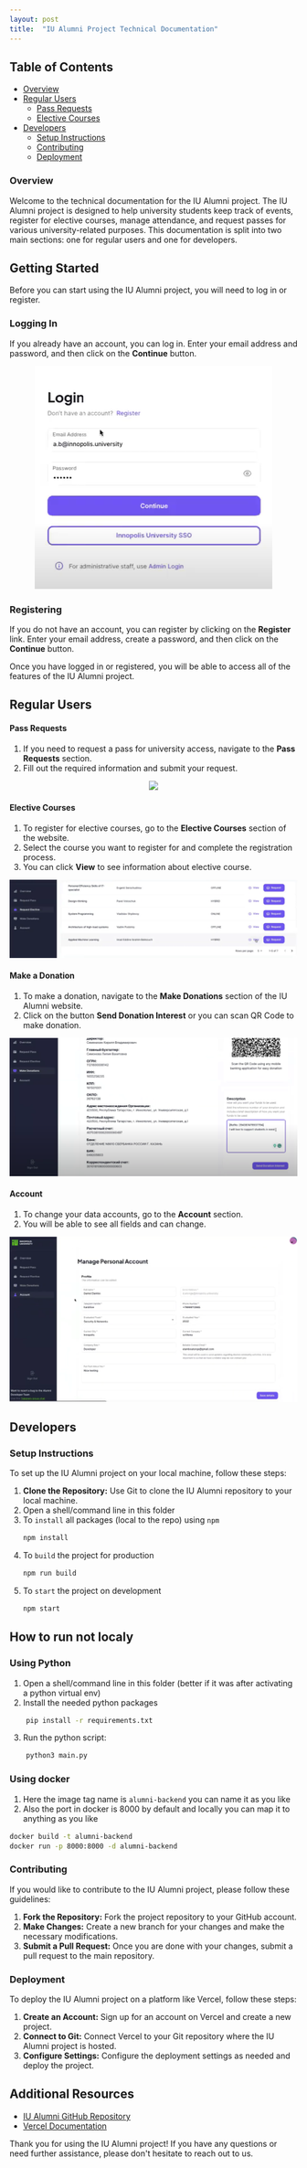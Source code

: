 ```yaml
---
layout: post
title:  "IU Alumni Project Technical Documentation"
---
```


## Table of Contents

- [Overview](#Overview)
- [Regular Users](#Regular-Users)
    - [Pass Requests](#Pass-Requests)
    - [Elective Courses](#Electivec-courses)
- [Developers](#Developers)
    - [Setup Instructions](#Setup-Instructions)
    - [Contributing](#Contributing)
    - [Deployment](#Deployment)
    
### Overview <a name="Overview"></a>
Welcome to the technical documentation for the IU Alumni project. The IU Alumni project is designed to help university students keep track of events, register for elective courses, manage attendance, and request passes for various university-related purposes. This documentation is split into two main sections: one for regular users and one for developers. 


## Getting Started

Before you can start using the IU Alumni project, you will need to log in or register.

### Logging In

If you already have an account, you can log in. Enter your email address and password, and then click on the **Continue** button.

<p align="center">
  <img src="./images/Screenshot_9.png" />
</p>

### Registering

If you do not have an account, you can register by clicking on the **Register** link. Enter your email address, create a password, and then click on the **Continue** button.

Once you have logged in or registered, you will be able to access all of the features of the IU Alumni project.

## Regular Users <a name="Regular-Users"></a>


#### **Pass Requests** <a name="Pass-Requests"></a>

1. If you need to request a pass for university access, navigate to the **Pass Requests** section.
2. Fill out the required information and submit your request.

<p align="center">
  <img src="/myblog/images/Screenshot_8.png" />
</p>

#### **Elective Courses** <a name="Electivec-courses"></a>

1. To register for elective courses, go to the **Elective Courses** section of the website.
2. Select the course you want to register for and complete the registration process.
3. You can click **View** to see information about elective course.

<p align="center">
  <img src="./images/Screenshot_10.png" />
</p>

#### **Make a Donation**

1. To make a donation, navigate to the **Make Donations** section of the IU Alumni website.
2. Click on the button **Send Donation Interest** or you can scan QR Code to make donation.

<p align="center">
  <img src="./images/Screenshot_11.png" />
</p>

#### **Account**

1. To change your data accounts, go to the **Account** section.
2. You will be able to see all fields and can change.

<p align="center">
  <img src="/images/Screenshot_12.png" />
</p>


## Developers <a name="Developers"></a>

### Setup Instructions <a name="Setup-Instructions"></a>

To set up the IU Alumni project on your local machine, follow these steps:

1. **Clone the Repository:** Use Git to clone the IU Alumni repository to your local machine.
2. Open a shell/command line in this folder
3. To `install` all packages (local to the repo) using `npm`
    ```bash
    npm install
    ```
4. To `build` the project for production
    ```bash
    npm run build
    ```
5. To `start` the project on development
    ```bash
    npm start
    ```

## How to run not localy

### Using Python
1. Open a shell/command line in this folder (better if it was after activating a python virtual env)
2. Install the needed python packages
```bash
    pip install -r requirements.txt
```
3. Run the python script:
```bash
    python3 main.py
```

### Using docker
1. Here the image tag name is `alumni-backend` you can name it as you like
2. Also the port in docker is 8000 by default and locally you can map it to anything as you like

```bash
docker build -t alumni-backend
docker run -p 8000:8000 -d alumni-backend
```

### Contributing <a name="Contributing"></a>

If you would like to contribute to the IU Alumni project, please follow these guidelines:

1. **Fork the Repository:** Fork the project repository to your GitHub account.
2. **Make Changes:** Create a new branch for your changes and make the necessary modifications.
3. **Submit a Pull Request:** Once you are done with your changes, submit a pull request to the main repository.

### Deployment <a name="Deployment"></a>

To deploy the IU Alumni project on a platform like Vercel, follow these steps:

1. **Create an Account:** Sign up for an account on Vercel and create a new project.
2. **Connect to Git:** Connect Vercel to your Git repository where the IU Alumni project is hosted.
3. **Configure Settings:** Configure the deployment settings as needed and deploy the project.

## Additional Resources

- [IU Alumni GitHub Repository](https://github.com/TheSharpOwl/inno-alumni-portal)
- [Vercel Documentation](https://vercel.com/docs)

Thank you for using the IU Alumni project! If you have any questions or need further assistance, please don't hesitate to reach out to us.
